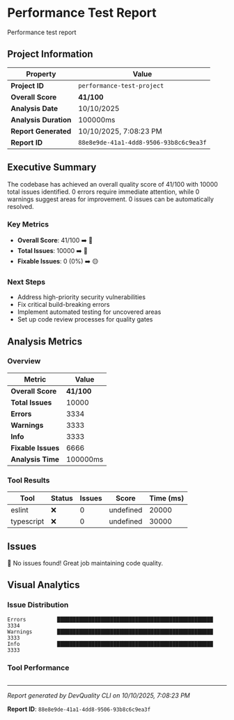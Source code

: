 # Performance Test Report

Performance test report

## Project Information

| Property | Value |
|----------|-------|
| **Project ID** | `performance-test-project` |
| **Overall Score** | **41/100** |
| **Analysis Date** | 10/10/2025 |
| **Analysis Duration** | 100000ms |
| **Report Generated** | 10/10/2025, 7:08:23 PM |
| **Report ID** | `88e8e9de-41a1-4dd8-9506-93b8c6c9ea3f` |

## Executive Summary

The codebase has achieved an overall quality score of 41/100 with 10000 total issues identified. 0 errors require immediate attention, while 0 warnings suggest areas for improvement. 0 issues can be automatically resolved.

### Key Metrics

- **Overall Score**: 41/100 ➡️ 🔴
- **Total Issues**: 10000 ➡️ 🔴
- **Fixable Issues**: 0 (0%) ➡️ 🟡

### Next Steps

- Address high\-priority security vulnerabilities
- Fix critical build\-breaking errors
- Implement automated testing for uncovered areas
- Set up code review processes for quality gates

## Analysis Metrics

### Overview

| Metric | Value |
|--------|-------|
| **Overall Score** | **41/100** |
| **Total Issues** | 10000 |
| **Errors** | 3334 |
| **Warnings** | 3333 |
| **Info** | 3333 |
| **Fixable Issues** | 6666 |
| **Analysis Time** | 100000ms |

### Tool Results

| Tool | Status | Issues | Score | Time (ms) |
|------|--------|--------|-------|-----------|
| eslint | ❌ | 0 | undefined | 20000 |
| typescript | ❌ | 0 | undefined | 30000 |

## Issues

🎉 No issues found! Great job maintaining code quality.

## Visual Analytics

### Issue Distribution

```
Errors          ██████████████████████████████████████████████████ 3334
Warnings        ██████████████████████████████████████████████████ 3333
Info            ██████████████████████████████████████████████████ 3333
```

### Tool Performance

```

```

---

*Report generated by DevQuality CLI on 10/10/2025, 7:08:23 PM*

**Report ID**: `88e8e9de-41a1-4dd8-9506-93b8c6c9ea3f`
